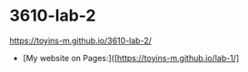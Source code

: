 # 3610-lab-2
https://toyins-m.github.io/3610-lab-2/
- [My website on Pages:]([https://toyins-m.github.io/lab-1/]
